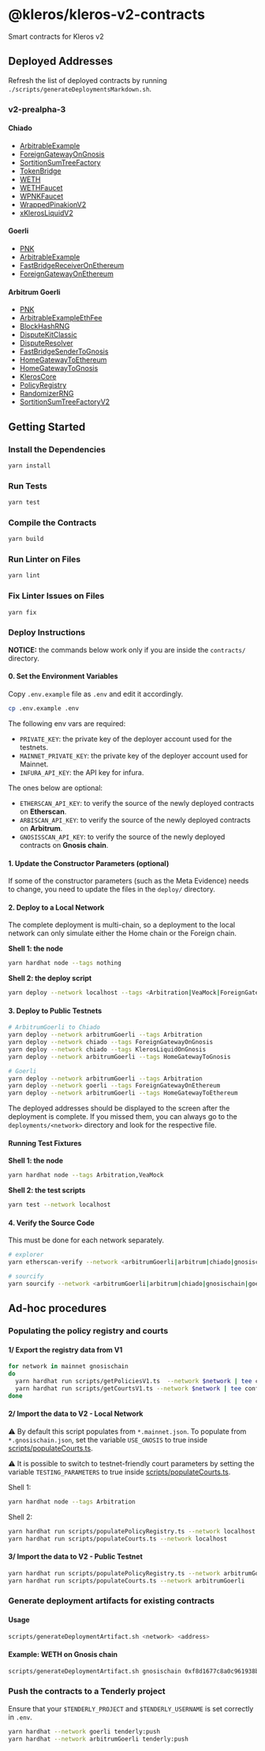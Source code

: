 # @kleros/kleros-v2-contracts

Smart contracts for Kleros v2

## Deployed Addresses

Refresh the list of deployed contracts by running `./scripts/generateDeploymentsMarkdown.sh`.

### v2-prealpha-3

#### Chiado

- [ArbitrableExample](https://blockscout.com/gnosis/chiado/address/0xc0fcc96BFd78e36550FCaB434A9EE1210B57225b)
- [ForeignGatewayOnGnosis](https://blockscout.com/gnosis/chiado/address/0x87142b7E9C7D026776499120D902AF8896C07894)
- [SortitionSumTreeFactory](https://blockscout.com/gnosis/chiado/address/0xc7e3BF90299f6BD9FA7c3703837A9CAbB5743636)
- [TokenBridge](https://blockscout.com/gnosis/chiado/address/0xbb3c86f9918C3C1d83668fA84e79E876d147fFf2)
- [WETH](https://blockscout.com/gnosis/chiado/address/0x014A442480DbAD767b7615E55E271799889FA1a7)
- [WETHFaucet](https://blockscout.com/gnosis/chiado/address/0x395014fddc3b12F9a78ED8E57DA162Fd77E12bE3)
- [WPNKFaucet](https://blockscout.com/gnosis/chiado/address/0x5898aeE045A25B276369914c3448B72a41758B2c)
- [WrappedPinakionV2](https://blockscout.com/gnosis/chiado/address/0xD75E27A56AaF9eE7F8d9A472a8C2EF2f65a764dd)
- [xKlerosLiquidV2](https://blockscout.com/gnosis/chiado/address/0x34E520dc1d2Db660113b64724e14CEdCD01Ee879)

#### Goerli

- [PNK](https://goerli.etherscan.io/token/0xA3B02bA6E10F55fb177637917B1b472da0110CcC)
- [ArbitrableExample](https://goerli.etherscan.io/address/0xd78dcdde2c5a2bd4bb246bc7db6994b95f7c442c)
- [FastBridgeReceiverOnEthereum](https://goerli.etherscan.io/address/0x8F53f533531a40BdaA832254e282ed1b21D83F71)
- [ForeignGatewayOnEthereum](https://goerli.etherscan.io/address/0x4401a368dea8d5761aeeffd3c4a674086dea0666)

#### Arbitrum Goerli

- [PNK](https://goerli.arbiscan.io/token/0x4DEeeFD054434bf6721eF39Aa18EfB3fd0D12610/token-transfers)
- [ArbitrableExampleEthFee](https://goerli.arbiscan.io/address/0x1fF31be1924f55804350ADe4945f3B3a6a2e15d2)
- [BlockHashRNG](https://goerli.arbiscan.io/address/0x68eE49dfD9d76f3386257a3D0e0A85c0A5519bBD)
- [DisputeKitClassic](https://goerli.arbiscan.io/address/0x0b24767Ae86Da2F5B442B2A524d3D9809CD0B5B2)
- [DisputeResolver](https://goerli.arbiscan.io/address/0x311eB7f0fcA3037DF4F02f2F3470d295228F474D)
- [FastBridgeSenderToGnosis](https://goerli.arbiscan.io/address/0x4d18b9792e0D8F5aF696E71dBEDff8fcBEed6e8C)
- [HomeGatewayToEthereum](https://goerli.arbiscan.io/address/0xed12799915180a257985631fbD2ead261eD838cf)
- [HomeGatewayToGnosis](https://goerli.arbiscan.io/address/0x12613A66F1E5A2086374e103F66BF0eddA5d1478)
- [KlerosCore](https://goerli.arbiscan.io/address/0xD08Ab99480d02bf9C092828043f611BcDFEA917b)
- [PolicyRegistry](https://goerli.arbiscan.io/address/0xC5655728387Ce5E2aAA22138114E5777370aBDae)
- [RandomizerRNG](https://goerli.arbiscan.io/address/0x5145bde18F44513CfBa4906F07105b47674b0c94)
- [SortitionSumTreeFactoryV2](https://goerli.arbiscan.io/address/0x678E676fd0048da8c35d5B03fabB53a7beBf73A6)

## Getting Started

### Install the Dependencies

```bash
yarn install
```

### Run Tests

```bash
yarn test
```

### Compile the Contracts

```bash
yarn build
```

### Run Linter on Files

```bash
yarn lint
```

### Fix Linter Issues on Files

```bash
yarn fix
```

### Deploy Instructions

**NOTICE:** the commands below work only if you are inside the `contracts/` directory.

#### 0. Set the Environment Variables

Copy `.env.example` file as `.env` and edit it accordingly.

```bash
cp .env.example .env
```

The following env vars are required:

- `PRIVATE_KEY`: the private key of the deployer account used for the testnets.
- `MAINNET_PRIVATE_KEY`: the private key of the deployer account used for Mainnet.
- `INFURA_API_KEY`: the API key for infura.

The ones below are optional:

- `ETHERSCAN_API_KEY`: to verify the source of the newly deployed contracts on **Etherscan**.
- `ARBISCAN_API_KEY`: to verify the source of the newly deployed contracts on **Arbitrum**.
- `GNOSISSCAN_API_KEY`: to verify the source of the newly deployed contracts on **Gnosis chain**.

#### 1. Update the Constructor Parameters (optional)

If some of the constructor parameters (such as the Meta Evidence) needs to change, you need to update the files in the `deploy/` directory.

#### 2. Deploy to a Local Network

The complete deployment is multi-chain, so a deployment to the local network can only simulate either the Home chain or the Foreign chain.

**Shell 1: the node**

```bash
yarn hardhat node --tags nothing
```

**Shell 2: the deploy script**

```bash
yarn deploy --network localhost --tags <Arbitration|VeaMock|ForeignGatewayOnEthereum|HomeGateway>
```

#### 3. Deploy to Public Testnets

```bash
# ArbitrumGoerli to Chiado
yarn deploy --network arbitrumGoerli --tags Arbitration
yarn deploy --network chiado --tags ForeignGatewayOnGnosis
yarn deploy --network chiado --tags KlerosLiquidOnGnosis
yarn deploy --network arbitrumGoerli --tags HomeGatewayToGnosis

# Goerli
yarn deploy --network arbitrumGoerli --tags Arbitration
yarn deploy --network goerli --tags ForeignGatewayOnEthereum
yarn deploy --network arbitrumGoerli --tags HomeGatewayToEthereum
```

The deployed addresses should be displayed to the screen after the deployment is complete. If you missed them, you can always go to the `deployments/<network>` directory and look for the respective file.

#### Running Test Fixtures

**Shell 1: the node**

```bash
yarn hardhat node --tags Arbitration,VeaMock
```

**Shell 2: the test scripts**

```bash
yarn test --network localhost
```

#### 4. Verify the Source Code

This must be done for each network separately.

```bash
# explorer
yarn etherscan-verify --network <arbitrumGoerli|arbitrum|chiado|gnosischain|goerli|mainnet>

# sourcify
yarn sourcify --network <arbitrumGoerli|arbitrum|chiado|gnosischain|goerli|mainnet>

```

## Ad-hoc procedures

### Populating the policy registry and courts

#### 1/ Export the registry data from V1

```bash
for network in mainnet gnosischain
do
  yarn hardhat run scripts/getPoliciesV1.ts  --network $network | tee config/policies.v1.$network.json
  yarn hardhat run scripts/getCourtsV1.ts --network $network | tee config/courts.v1.$network.json
done
```

#### 2/ Import the data to V2 - Local Network

:warning: By default this script populates from `*.mainnet.json`. To populate from `*.gnosischain.json`, set the variable `USE_GNOSIS` to true inside [scripts/populateCourts.ts](scripts/populateCourts.ts).

:warning: It is possible to switch to testnet-friendly court parameters by setting the variable `TESTING_PARAMETERS` to true inside [scripts/populateCourts.ts](scripts/populateCourts.ts).

Shell 1:

```bash
yarn hardhat node --tags Arbitration
```

Shell 2:

```bash
yarn hardhat run scripts/populatePolicyRegistry.ts --network localhost
yarn hardhat run scripts/populateCourts.ts --network localhost
```

#### 3/ Import the data to V2 - Public Testnet

```bash
yarn hardhat run scripts/populatePolicyRegistry.ts --network arbitrumGoerli
yarn hardhat run scripts/populateCourts.ts --network arbitrumGoerli
```

### Generate deployment artifacts for existing contracts

#### Usage

```bash
scripts/generateDeploymentArtifact.sh <network> <address>
```

#### Example: WETH on Gnosis chain

```bash
scripts/generateDeploymentArtifact.sh gnosischain 0xf8d1677c8a0c961938bf2f9adc3f3cfda759a9d9 > deployments/gnosischain/WETH.json
```

### Push the contracts to a Tenderly project

Ensure that your `$TENDERLY_PROJECT` and `$TENDERLY_USERNAME` is set correctly in `.env`.

```bash
yarn hardhat --network goerli tenderly:push
yarn hardhat --network arbitrumGoerli tenderly:push
```
